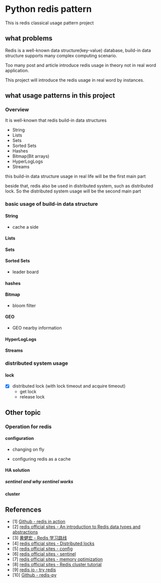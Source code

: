 # Python redis pattern

This is redis classical usage pattern project

## what problems 

Redis is a well-known data structure(key-value) database, 
build-in data structure supports many complex computing scenario.

Too many post and article introduce redis usage in theory not in real word application.

This project will introduce the redis usage in real word by instances.

## what usage patterns in this project

### Overview

It is well-known that redis build-in data structures

* String
* Lists
* Sets
* Sorted Sets
* Hashes
* Bitmap(Bit arrays)
* HyperLogLogs
* Streams


this build-in data structure usage in real life will be the first main part

beside that, redis also be used in distributed system, such as distributed lock.
So the distributed system usage will be the second main part 


### basic usage of build-in data structure

#### String

* cache a side

#### Lists

#### Sets

#### Sorted Sets

* leader board

#### hashes

#### Bitmap

* bloom filter

#### GEO

* GEO nearby information

#### HyperLogLogs

#### Streams

### distributed system usage

#### lock

- [x] distributed lock (with lock timeout and acquire timeout)  
    * get lock 
    * release lock 

## Other topic

### Operation for redis

#### configuration

* changing on fly

* configuring redis as a cache

#### HA solution

##### sentinel and why sentinel works

#### cluster

## References

- [1] [Github - redis in action](https://github.com/josiahcarlson/redis-in-action)  
- [2] [redis official sites - An introduction to Redis data types and abstractions](https://redis.io/topics/data-types-intro)  
- [3] [黄健宏 - Redis 学习路线](https://blog.huangz.me/diary/2016/how-to-learn-redis.html)  
- [4] [redis official sites - Distributed locks](https://redis.io/topics/distlock)  
- [5] [redis official sites - config](https://redis.io/topics/config)  
- [6] [redis official sites - sentinel](https://redis.io/topics/sentinel)  
- [7] [redis official sites - memory optimization](https://redis.io/topics/memory-optimization)  
- [8] [redis official sites - Redis cluster tutorial](https://redis.io/topics/cluster-tutorial)  
- [9] [redis io - try redis](http://try.redis.io/)  
- [10] [Github - redis-py](https://github.com/RedisLabs/redis-py)  
